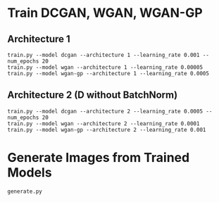 # Train DCGAN, WGAN, WGAN-GP
## Architecture 1

```
train.py --model dcgan --architecture 1 --learning_rate 0.001 --num_epochs 20
train.py --model wgan --architecture 1 --learning_rate 0.00005
train.py --model wgan-gp --architecture 1 --learning_rate 0.0005
```

## Architecture 2 (D without BatchNorm)

```
train.py --model dcgan --architecture 2 --learning_rate 0.0005 --num_epochs 20
train.py --model wgan --architecture 2 --learning_rate 0.0001
train.py --model wgan-gp --architecture 2 --learning_rate 0.001
```

# Generate Images from Trained Models

```
generate.py
```